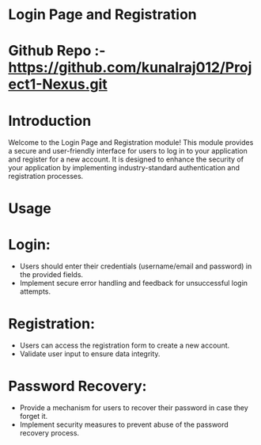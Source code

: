 # Login Page and Registration

# Github Repo :- https://github.com/kunalraj012/Project1-Nexus.git

# Introduction
Welcome to the Login Page and Registration module! This module provides a secure and user-friendly interface for users to log in to your application and register for a new account. It is designed to enhance the security of your application by implementing industry-standard authentication and registration processes.
# Usage
# Login:

- Users should enter their credentials (username/email and password) in the provided fields.
- Implement secure error handling and feedback for unsuccessful login attempts.
# Registration:

- Users can access the registration form to create a new account.
- Validate user input to ensure data integrity.
# Password Recovery:

- Provide a mechanism for users to recover their password in case they forget it.
- Implement security measures to prevent abuse of the password recovery process.
